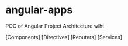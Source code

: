 # angular-apps

POC of Angular Project Architecture wiht 

[Components]  [Directives] [Reouters] [Services]
